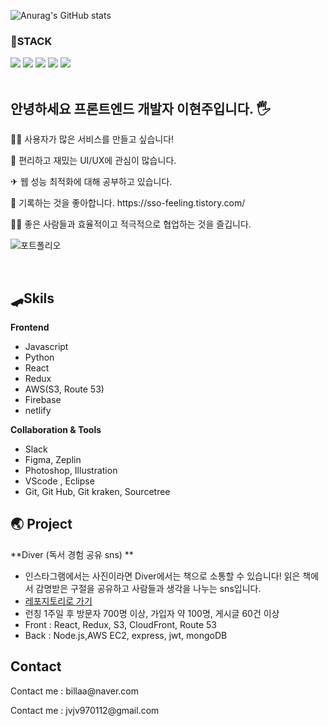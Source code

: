 

![Anurag's GitHub stats](https://github-readme-stats.vercel.app/api?username=leehyeonj&show_icons=true&theme=radical)



<h3>📌STACK</h3>
<div align="flex-start"><img src="https://img.shields.io/badge/React-00BCF6?style=flat-square&logo=React&logoColor=white"></img> <img src="https://img.shields.io/badge/HTML5-E34F26?style=flat-square&logo=HTML5&logoColor=white"></img> <img src="https://img.shields.io/badge/CSS3-1572B6?style=flat-square&logo=CSS3&logoColor=white"></img> <img src="https://img.shields.io/badge/JavaScript-FFCD11?style=flat-square&logo=JavaScript&logoColor=white"></img> <img src="https://img.shields.io/badge/Python-4B8BBE?style=flat-square&logo=Python&logoColor=white"></img></div>
<br>

<h2>안녕하세요 프론트엔드 개발자 이현주입니다. 🖐</h2>
<p> 👩‍🦰 사용자가 많은 서비스를 만들고 싶습니다! </p>
<p> 🎃 편리하고 재밌는 UI/UX에 관심이 많습니다. </p>
<p> ✈ 웹 성능 최적화에 대해 공부하고 있습니다. </p>
<p> 🍂 기록하는 것을 좋아합니다.  https://sso-feeling.tistory.com/</p>
<p> 🏃‍♂️ 좋은 사람들과 효율적이고 적극적으로 협업하는 것을 즐깁니다. </p>

![포트폴리오](https://alabaster-bar-e26.notion.site/React-7c1d5dd3973a4dc09a54342a8c8a03e5)

<br>


## 🛹Skils
**Frontend**       
- Javascript
- Python
- React
- Redux
- AWS(S3, Route 53)
- Firebase
- netlify

                   
**Collaboration & Tools**              
- Slack 
- Figma, Zeplin
- Photoshop, Illustration
- VScode , Eclipse
- Git, Git Hub, Git kraken, Sourcetree


## 🌏 Project
**Diver (독서 경험 공유 sns) **
- 인스타그램에서는 사진이라면 Diver에서는 책으로 소통할 수 있습니다! 읽은 책에서 감명받은 구절을 공유하고 사람들과 생각을 나누는 sns입니다.
- [레포지토리로 가기](https://github.com/sharingBookReview-SERVICE/sharingBookReview-FE)
- 런칭 1주일 후 방문자 700명 이상, 가입자 약 100명, 게시글 60건 이상
- Front : React, Redux, S3, CloudFront, Route 53
- Back : Node.js,AWS EC2, express, jwt, mongoDB



## Contact
  <p > Contact me  : billaa@naver.com </p>
  <p > Contact me  : jvjv970112@gmail.com </p>
